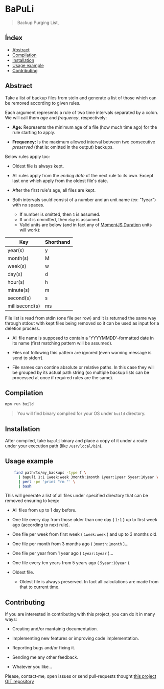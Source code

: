 BaPuLi
======

> Backup Purging List,


Índex
-----

<!-- vim-markdown-toc GitLab -->

* [Abstract](#abstract)
* [Compilation](#compilation)
* [Installation](#installation)
* [Usage example](#usage-example)
* [Contributing](#contributing)

<!-- vim-markdown-toc -->


Abstract
--------

Take a list of backup files from stdin and generate a list of those which
can be removed according to given rules.

Each argument represents a rule of two time intervals separated by a colon. We
will call them *age* and *frequency*, respectively:

  * **Age:** Represents the minimum age of a file (how much time ago) for the
    rule starting to apply.

  * **Frequency:** Is the maximum allowed interval between two consecutive
    *preserved* (that is: omitted in the output) backups.

Below rules apply too:

  * Oldest file is always kept.

  * All rules apply from the *ending date* of the next rule to its own. Except
    last one which apply from the oldest file's date.

  * After the first rule's age, all files are kept.

  * Both intervals sould consist of a number and an unit name (ex: "1year")
    with no spaces.
    - If number is omitted, then `1` is assumed.
    - If unit is ommitted, then `day` is assumed.
    - Valid units are below (and in fact any of [MomentJS
      Duration](https://momentjs.com/docs/#/durations/creating/) units will
      work):


| Key            | Shorthand |
|----------------|-----------|
| year(s)        | y         |
| month(s)       | M         |
| week(s)        | w         |
| day(s)         | d         |
| hour(s)        | h         |
| minute(s)      | m         |
| second(s)      | s         |
| millisecond(s) | ms        |


File list is read from stdin (one file per row) and it is returned the same way
through stdout with kept files being removed so it can be used as input for a
deletion process.

  * All file name is supposed to contain a 'YYYYMMDD'-formatted date in its name
(first matching pattern will be assumed).

  * Files not following this pattern are ignored (even warning message is send
    to stderr).

  * File names can contine absolute or relative paths. In this case they will
    be grouped by its actual path string (so multiple backup lists can be
    processed at once if required rules are the same).


Compilation
-----------

```sh
npm run build
```

> You will find binary compiled for your OS under `build` directory.


Installation
------------

After compiled, take `bapuli` binary and place a copy of it under a route under
your execution path (like `/usr/local/bin`).


Usage example
-------------

```sh
    find path/to/my_backups -type f \
      | bapuli 1:1 1week:week 3month:1month 1year:1year 5year:10year \
      | perl -pe 'print "rm "' \
      | bash
```

This will generate a list of all files under specified directory that can be
removed ensuring to keep:

  * All files from up to 1 day before.

  * One file every day from those older than one day ( `1:1` ) up to first week
    ago (according to next rule).

  * One file per week from first week ( `1week:week` ) and up to 3 months old.

  * One file per month from 3 months ago ( `3month:1month` )...

  * One file per year from 1 year ago ( `1year:1year` )...

  * One file every ten years from 5 years ago ( `5year:10year` ).

  * Oldest file.
    - Oldest file is always preserved. In fact all calculations are made from
      that to current time.


Contributing
------------

If you are interested in contributing with this project, you can do it in many ways:

  * Creating and/or mantainig documentation.

  * Implementing new features or improving code implementation.

  * Reporting bugs and/or fixing it.
  
  * Sending me any other feedback.

  * Whatever you like...
    
Please, contact-me, open issues or send pull-requests thought [this project GIT repository](https://github.com/bitifet/bapuli)

